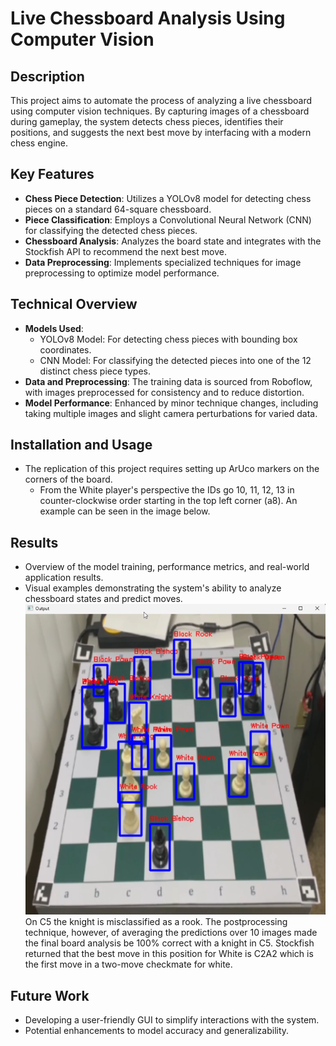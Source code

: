 # Live Chessboard Analysis Using Computer Vision

## Description
This project aims to automate the process of analyzing a live chessboard using computer vision techniques. By capturing images of a chessboard during gameplay, the system detects chess pieces, identifies their positions, and suggests the next best move by interfacing with a modern chess engine.

## Key Features
- **Chess Piece Detection**: Utilizes a YOLOv8 model for detecting chess pieces on a standard 64-square chessboard.
- **Piece Classification**: Employs a Convolutional Neural Network (CNN) for classifying the detected chess pieces.
- **Chessboard Analysis**: Analyzes the board state and integrates with the Stockfish API to recommend the next best move.
- **Data Preprocessing**: Implements specialized techniques for image preprocessing to optimize model performance.

## Technical Overview
- **Models Used**: 
  - YOLOv8 Model: For detecting chess pieces with bounding box coordinates.
  - CNN Model: For classifying the detected pieces into one of the 12 distinct chess piece types.
- **Data and Preprocessing**: The training data is sourced from Roboflow, with images preprocessed for consistency and to reduce distortion.
- **Model Performance**: Enhanced by minor technique changes, including taking multiple images and slight camera perturbations for varied data.

## Installation and Usage
- The replication of this project requires setting up ArUco markers on the corners of the board.
  - From the White player's perspective the IDs go 10, 11, 12, 13 in counter-clockwise order starting in the top left corner (a8).
  An example can be seen in the image below.

## Results
- Overview of the model training, performance metrics, and real-world application results.
- Visual examples demonstrating the system's ability to analyze chessboard states and predict moves.
  ![Example of Board Analysis](https://github.com/ZebZimmer/ChessComputerVisionProject/blob/main/Pictures/perfect_read.png)
On C5 the knight is misclassified as a rook. The postprocessing technique, however, of averaging the predictions over 10 images made the final board analysis be 100% correct with a knight in C5. Stockfish returned that the best move in this position for White is C2A2 which is the first move in a two-move checkmate for white.

## Future Work
- Developing a user-friendly GUI to simplify interactions with the system.
- Potential enhancements to model accuracy and generalizability.
